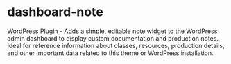 # dashboard-note
WordPress Plugin - Adds a simple, editable note widget to the WordPress admin dashboard to display custom documentation and production notes. Ideal for reference information about classes, resources, production details, and other important data related to this theme or WordPress installation.
